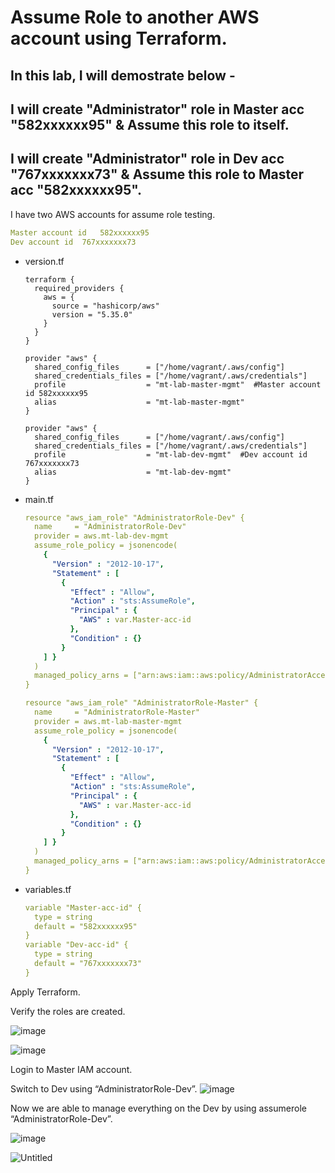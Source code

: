 # Assume Role to another AWS account using Terraform.

## In this lab, I will demostrate below -
## I will create "Administrator" role in Master acc "582xxxxxx95" & Assume this role to itself. 
## I will create "Administrator" role in Dev acc "767xxxxxxx73" & Assume this role to Master acc "582xxxxxx95". 

I have two AWS accounts for assume role testing.

```yaml
Master account id	582xxxxxx95
Dev account id	767xxxxxxx73
```


- version.tf
    
    ```
    terraform {
      required_providers {
        aws = {
          source = "hashicorp/aws"
          version = "5.35.0"
        }
      }
    }
    
    provider "aws" {
      shared_config_files      = ["/home/vagrant/.aws/config"]
      shared_credentials_files = ["/home/vagrant/.aws/credentials"]
      profile                  = "mt-lab-master-mgmt"  #Master account id 582xxxxxx95
      alias                    = "mt-lab-master-mgmt"
    }
    
    provider "aws" {
      shared_config_files      = ["/home/vagrant/.aws/config"]
      shared_credentials_files = ["/home/vagrant/.aws/credentials"]
      profile                  = "mt-lab-dev-mgmt"  #Dev account id 767xxxxxxx73
      alias                    = "mt-lab-dev-mgmt"
    }
    ```
    

- main.tf
    
    ```yaml
    resource "aws_iam_role" "AdministratorRole-Dev" {
      name     = "AdministratorRole-Dev"
      provider = aws.mt-lab-dev-mgmt
      assume_role_policy = jsonencode(
        {
          "Version" : "2012-10-17",
          "Statement" : [
            {
              "Effect" : "Allow",
              "Action" : "sts:AssumeRole",
              "Principal" : {
                "AWS" : var.Master-acc-id
              },
              "Condition" : {}
            }
        ] }
      )
      managed_policy_arns = ["arn:aws:iam::aws:policy/AdministratorAccess"]
    }
    
    resource "aws_iam_role" "AdministratorRole-Master" {
      name     = "AdministratorRole-Master"
      provider = aws.mt-lab-master-mgmt
      assume_role_policy = jsonencode(
        {
          "Version" : "2012-10-17",
          "Statement" : [
            {
              "Effect" : "Allow",
              "Action" : "sts:AssumeRole",
              "Principal" : {
                "AWS" : var.Master-acc-id
              },
              "Condition" : {}
            }
        ] }
      )
      managed_policy_arns = ["arn:aws:iam::aws:policy/AdministratorAccess"]
    }
    ```
    

- variables.tf
    
    ```yaml
    variable "Master-acc-id" {
      type = string
      default = "582xxxxxx95"
    }
    variable "Dev-acc-id" {
      type = string
      default = "767xxxxxxx73"
    }
    ```
    

Apply Terraform. 

Verify the roles are created. 

![image](https://github.com/myathway-lab/Assume-Admin-Role-using-Terraform/assets/157335804/7640c063-39cb-41da-bd7f-ea84cb55fc4a)


![image](https://github.com/myathway-lab/Assume-Admin-Role-using-Terraform/assets/157335804/69a0b0b7-18b3-48d5-acc7-61b03f53be4d)


Login to Master IAM account.

Switch to Dev using “AdministratorRole-Dev”. 
![image](https://github.com/myathway-lab/Assume-Admin-Role-using-Terraform/assets/157335804/9e3dbb38-200e-4af3-b612-8e1129e8f096)


Now we are able to manage everything on the Dev by using assumerole “AdministratorRole-Dev”. 

![image](https://github.com/myathway-lab/Assume-Admin-Role-using-Terraform/assets/157335804/2a471f30-185e-4786-a6ba-201f29361668)


![Untitled](https://prod-files-secure.s3.us-west-2.amazonaws.com/f020007f-666a-401f-b7a3-4c1d3d9787c0/8b355229-aa6f-4e13-b996-4c7c25d15680/Untitled.png)
